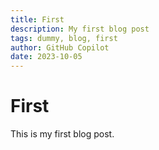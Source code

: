 ```yaml
---
title: First
description: My first blog post
tags: dummy, blog, first
author: GitHub Copilot
date: 2023-10-05
---
```


# First

This is my first blog post.